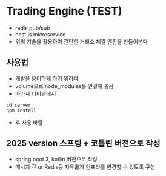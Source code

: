 # Trading Engine (TEST)

- redis pub/sub
- nest.js microservice
- 위의 기술을 활용하여 간단한 거래소 체결 엔진을 만들어본다

## 사용법

- 개발을 용이하게 하기 위하여
- volume으로 node_modules를 연결해 놓음
- 따라서 터미널에서

```
cd server
npm install
```

- 후 사용 바람


## 2025 version 스프링 + 코틀린 버전으로 작성

- spring boot 3, kotlin 버전으로 작성
- 메시지 큐 or Redis등 자유롭게 인프라를 변경할 수 있도록 구성
